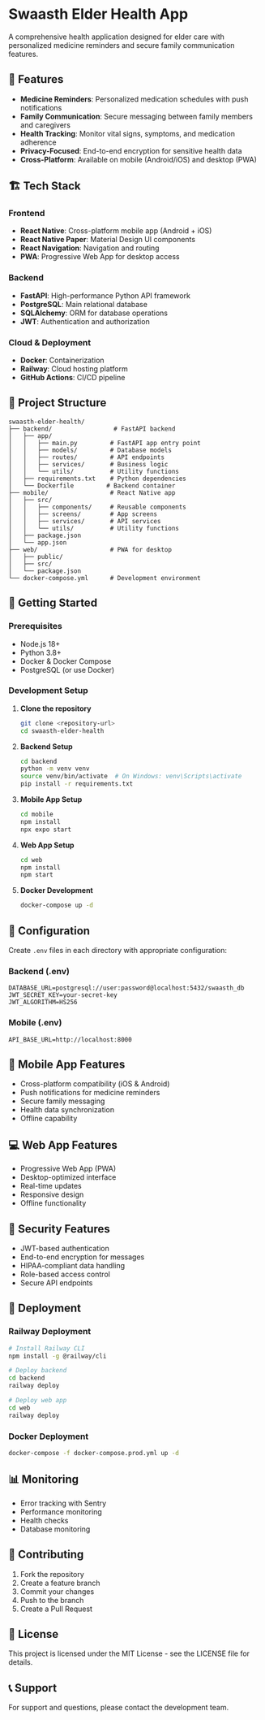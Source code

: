 # Swaasth Elder Health App

A comprehensive health application designed for elder care with personalized medicine reminders and secure family communication features.

## 🎯 Features

- **Medicine Reminders**: Personalized medication schedules with push notifications
- **Family Communication**: Secure messaging between family members and caregivers
- **Health Tracking**: Monitor vital signs, symptoms, and medication adherence
- **Privacy-Focused**: End-to-end encryption for sensitive health data
- **Cross-Platform**: Available on mobile (Android/iOS) and desktop (PWA)

## 🏗️ Tech Stack

### Frontend
- **React Native**: Cross-platform mobile app (Android + iOS)
- **React Native Paper**: Material Design UI components
- **React Navigation**: Navigation and routing
- **PWA**: Progressive Web App for desktop access

### Backend
- **FastAPI**: High-performance Python API framework
- **PostgreSQL**: Main relational database
- **SQLAlchemy**: ORM for database operations
- **JWT**: Authentication and authorization

### Cloud & Deployment
- **Docker**: Containerization
- **Railway**: Cloud hosting platform
- **GitHub Actions**: CI/CD pipeline

## 📁 Project Structure

```
swaasth-elder-health/
├── backend/                 # FastAPI backend
│   ├── app/
│   │   ├── main.py         # FastAPI app entry point
│   │   ├── models/         # Database models
│   │   ├── routes/         # API endpoints
│   │   ├── services/       # Business logic
│   │   └── utils/          # Utility functions
│   ├── requirements.txt    # Python dependencies
│   └── Dockerfile         # Backend container
├── mobile/                 # React Native app
│   ├── src/
│   │   ├── components/     # Reusable components
│   │   ├── screens/        # App screens
│   │   ├── services/       # API services
│   │   └── utils/          # Utility functions
│   ├── package.json
│   └── app.json
├── web/                    # PWA for desktop
│   ├── public/
│   ├── src/
│   └── package.json
└── docker-compose.yml      # Development environment
```

## 🚀 Getting Started

### Prerequisites
- Node.js 18+
- Python 3.8+
- Docker & Docker Compose
- PostgreSQL (or use Docker)

### Development Setup

1. **Clone the repository**
   ```bash
   git clone <repository-url>
   cd swaasth-elder-health
   ```

2. **Backend Setup**
   ```bash
   cd backend
   python -m venv venv
   source venv/bin/activate  # On Windows: venv\Scripts\activate
   pip install -r requirements.txt
   ```

3. **Mobile App Setup**
   ```bash
   cd mobile
   npm install
   npx expo start
   ```

4. **Web App Setup**
   ```bash
   cd web
   npm install
   npm start
   ```

5. **Docker Development**
   ```bash
   docker-compose up -d
   ```

## 🔧 Configuration

Create `.env` files in each directory with appropriate configuration:

### Backend (.env)
```
DATABASE_URL=postgresql://user:password@localhost:5432/swaasth_db
JWT_SECRET_KEY=your-secret-key
JWT_ALGORITHM=HS256
```

### Mobile (.env)
```
API_BASE_URL=http://localhost:8000
```

## 📱 Mobile App Features

- Cross-platform compatibility (iOS & Android)
- Push notifications for medicine reminders
- Secure family messaging
- Health data synchronization
- Offline capability

## 💻 Web App Features

- Progressive Web App (PWA)
- Desktop-optimized interface
- Real-time updates
- Responsive design
- Offline functionality

## 🔐 Security Features

- JWT-based authentication
- End-to-end encryption for messages
- HIPAA-compliant data handling
- Role-based access control
- Secure API endpoints

## 🚀 Deployment

### Railway Deployment
```bash
# Install Railway CLI
npm install -g @railway/cli

# Deploy backend
cd backend
railway deploy

# Deploy web app
cd web
railway deploy
```

### Docker Deployment
```bash
docker-compose -f docker-compose.prod.yml up -d
```

## 📊 Monitoring

- Error tracking with Sentry
- Performance monitoring
- Health checks
- Database monitoring

## 🤝 Contributing

1. Fork the repository
2. Create a feature branch
3. Commit your changes
4. Push to the branch
5. Create a Pull Request

## 📄 License

This project is licensed under the MIT License - see the LICENSE file for details.

## 📞 Support

For support and questions, please contact the development team.